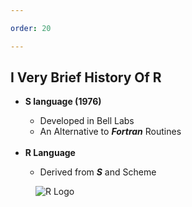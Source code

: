 ```yaml
---

order: 20

---
```


## I Very Brief History Of R 

<div>
  <div class="two-col left">
    <ul>
      <li><strong>S language (1976)</strong></li>
      <ul>
        <li>Developed in Bell Labs</li>
        <li>An Alternative to <em><strong>Fortran</strong></em> Routines</li>
      </ul>
      <br/>
      <li><strong>R Language</strong></li>
      <ul>
        <li>Derived from <em><strong>S</strong></em> and Scheme</li>
      </ul>
    </ul>
  </div>
  
  <div class="two-col right">
    <figure>
      <img src="{{ site.baseurl }}/assets/img/slides/rlogo.png" alt="R Logo"/>
    </figure>
  
  </div>
</div>



